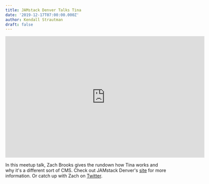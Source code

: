```yaml
---
title: JAMstack Denver Talks Tina
date: '2019-12-17T07:00:00.000Z'
author: Kendall Strautman
draft: false
---
```


<iframe src="https://player.twitch.tv/?autoplay=false&t=00h30m31s&video=v517205961" frameborder="0" allowfullscreen="true" scrolling="no" height="378" width="620"></iframe>

In this meetup talk, Zach Brooks gives the rundown how Tina works and why it's a different sort of CMS. Check out JAMstack Denver's [site](https://jamstackdenver.org/) for more information. Or catch up with Zach on [Twitter](https://twitter.com/Zacann0n).
